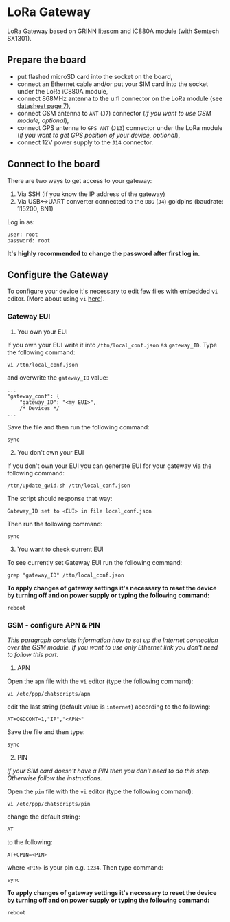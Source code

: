 
# LoRa Gateway

LoRa Gateway based on GRINN [litesom](https://grinn-global.com/products/litesom/) and iC880A module (with Semtech SX1301). 

## Prepare the board

 - put flashed microSD card into the socket on the board,
 - connect an Ethernet cable and/or put your SIM card into the socket under the LoRa iC880A module,
 - connect 868MHz antenna to the u.fl connector on the LoRa module (see [datasheet page 7](https://wireless-solutions.de/downloads/Radio-Modules/iC880A/iC880A_Datasheet_V1_0.pdf)),
 - connect GSM antenna to `ANT` (`J7`) connector (*if you want to use GSM module, optional*),
 - connect GPS antenna to `GPS ANT` (`J13`) connector under the LoRa module (*if you want to get GPS position of your device, optional*),
 - connect 12V power supply to the `J14` connector.


## Connect to the board

There are two ways to get access to your gateway:

 1. Via SSH (if you know the IP address of the gateway)
 2. Via USB<->UART converter connected to the `DBG` (`J4`) goldpins (baudrate: 115200, 8N1)

Log in as:

    user: root
    password: root

**It's highly recommended to change the password after first log in.**


## Configure the Gateway

To configure your device it's necessary to edit few files with embedded `vi` editor. (More about using `vi` [here](https://staff.washington.edu/rells/R110/)).

### Gateway EUI

1. You own your EUI

If you own your EUI write it into `/ttn/local_conf.json` as `gateway_ID`. Type the following command:

    vi /ttn/local_conf.json

and overwrite the `gateway_ID` value:

    ...
    "gateway_conf": {
        "gateway_ID": "<my EUI>",
        /* Devices */
    ...

Save the file and then run the following command:

    sync

2. You don't own your EUI

If you don't own your EUI you can generate EUI for your gateway via the following command:

    /ttn/update_gwid.sh /ttn/local_conf.json

The script should response that way:

    Gateway_ID set to <EUI> in file local_conf.json

Then run the following command:

    sync

3. You want to check current EUI

To see currently set Gateway EUI run the following command:

    grep "gateway_ID" /ttn/local_conf.json

**To apply changes of gateway settings it's necessary to reset the device by turning off and on power supply or typing the following command:** 

    reboot

### GSM - configure APN & PIN

*This paragraph consists information how to set up the Internet connection over the GSM module. If you want to use only Ethernet link you don't need to follow this part.*

1. APN

Open the `apn` file with the `vi` editor (type the following command):

    vi /etc/ppp/chatscripts/apn

edit the last string (default value is `internet`) according to the following:

    AT+CGDCONT=1,"IP","<APN>"

Save the file and then type:

    sync

2. PIN

*If your SIM card doesn't have a PIN then you don't need to do this step. Otherwise follow the instructions.*

Open the `pin` file with the `vi` editor (type the following command):

    vi /etc/ppp/chatscripts/pin

change the default string:

    AT

to the following:

    AT+CPIN=<PIN>

where `<PIN>` is your pin e.g. `1234`.
Then type command:

    sync

**To apply changes of gateway settings it's necessary to reset the device by turning off and on power supply or typing the following command:** 

    reboot
